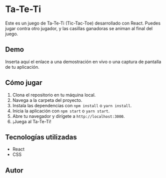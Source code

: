 # Ta-Te-Ti

Este es un juego de Ta-Te-Ti (Tic-Tac-Toe) desarrollado con React. Puedes jugar contra otro jugador, y las casillas ganadoras se animan al final del juego.

## Demo

Inserta aquí el enlace a una demostración en vivo o una captura de pantalla de tu aplicación.

## Cómo jugar

1. Clona el repositorio en tu máquina local.
2. Navega a la carpeta del proyecto.
3. Instala las dependencias con `npm install` o `yarn install`.
4. Inicia la aplicación con `npm start` o `yarn start`.
5. Abre tu navegador y dirígete a `http://localhost:3000`.
6. ¡Juega al Ta-Te-Ti!

## Tecnologías utilizadas

- React
- CSS

## Autor